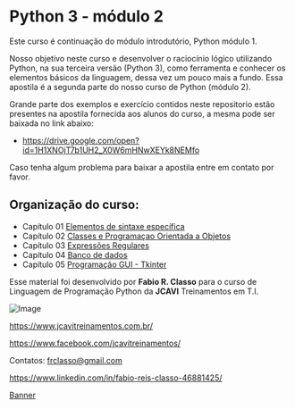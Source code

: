 Python 3 - módulo 2
===================

Este curso é continuação do módulo introdutório, Python módulo 1.

Nosso objetivo neste curso e desenvolver o raciocínio lógico utilizando Python,
na sua terceira versão (Python 3),  como ferramenta e conhecer os elementos básicos
da linguagem, dessa vez um pouco mais a fundo. 
Essa apostila é a segunda parte do nosso curso de Python (módulo 2).

Grande parte dos exemplos e exercício contidos neste repositorio estão presentes na apostila
fornecida aos alunos do curso, a mesma pode ser baixada no link abaixo:

 - https://drive.google.com/open?id=1H1XNOjT7b1UH2_X0W6mHNwXEYk8NEMfo

Caso tenha algum problema para baixar a apostila  entre em contato por favor.


Organização do curso:
--------------------
- Capítulo 01  [Elementos de sintaxe específica](https://github.com/frclasso/apostila_python_modulo_2/tree/master/Cap01-Elementos-de-sintaxe-especifica)
- Capítulo 02 [Classes e Programaçao Orientada a Objetos](https://github.com/frclasso/apostila_python_modulo_2/tree/master/Cap02_Classes_e_Programacao_Orientada_a_Objetos)
- Capítulo 03 [Expressões Regulares](https://github.com/frclasso/apostila_python_modulo_2/tree/master/Cap03_Expressoes_regulares)
- Capítulo 04 [Banco de dados](https://github.com/frclasso/apostila_python_modulo_2/tree/master/Cap04_Banco_de_Dados)
- Capítulo 05 [Programação GUI - Tkinter](https://github.com/frclasso/apostila_python_modulo_2/tree/master/Cap05_GUI_Tkinter)


Esse material foi desenvolvido por **Fabio R. Classo** para o curso de Linguagem de
Programação Python da **JCAVI** Treinamentos em T.I.


![Image](https://github.com/frclasso/apostila_python_modulo_1/blob/master/jcavi.png "JCAVI")



https://www.jcavitreinamentos.com.br/

https://www.facebook.com/jcavitreinamentos/

Contatos: frclasso@gmail.com

https://www.linkedin.com/in/fabio-reis-classo-46881425/

[Banner](https://drive.google.com/open?id=17CIZ3ZzCA2R2KY5j3OlMxHYniq1zJ6e7)